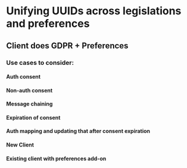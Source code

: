 # Unifying UUIDs across legislations and preferences

## Client does GDPR + Preferences

### Use cases to consider:

#### Auth consent

#### Non-auth consent

#### Message chaining

#### Expiration of consent

#### Auth mapping and updating that after consent expiration

#### New Client

#### Existing client with preferences add-on